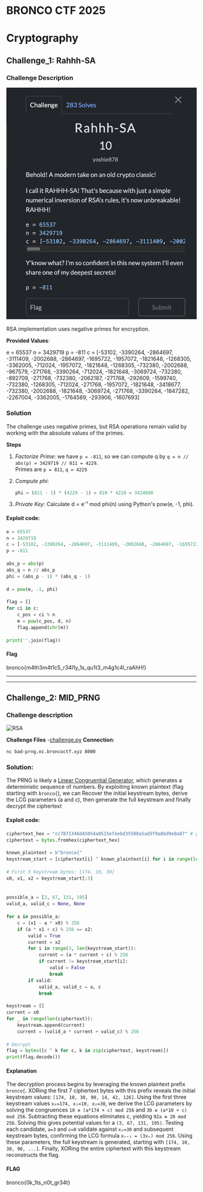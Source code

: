 # BRONCO CTF 2025

 
# Cryptography  

## Challenge_1: Rahhh-SA  

### Challenge Description  

![RSA](2025/Bronco_ctf_2025/files/crypto/RSA.png)

RSA implementation uses negative primes for encryption. 

**Provided Values**:  

e = 65537
n = 3429719
p = -811
c = [-53102, -3390264, -2864697, -3111409, -2002688, -2864697, -1695722, -1957072, -1821648, -1268305, -3362005, -712024, -1957072, -1821648, -1268305, -732380, -2002688, -967579, -271768, -3390264, -712024, -1821648, -3069724, -732380, -892709, -271768, -732380, -2062187, -271768, -292609, -1599740, -732380, -1268305, -712024, -271768, -1957072, -1821648, -3418677, -732380, -2002688, -1821648, -3069724, -271768, -3390264, -1847282, -2267004, -3362005, -1764589, -293906, -1607693]

### Solution 
The challenge uses negative primes, but RSA operations remain valid by working with the absolute values of the primes.

 **Steps**  
1. *Factorize Prime*:  we have `p = -811`, so we can compute q by `q = n // abs(p) = 3429719 // 811 = 4229`.  
 Primes are `p = 811`, `q = 4229` 

2. *Compute phi*:  
   ```python
   phi = (811 - 1) * (4229 - 1) = 810 * 4228 = 3424680
3. *Private Key*: Calculate d = e⁻¹ mod phi(n) using Python's pow(e, -1, phi).

#### Exploit code:
```python
e = 65537
n = 3429719
c = [-53102, -3390264, -2864697, -3111409, -2002688, -2864697, -1695722, -1957072, -1821648, -1268305, -3362005, -712024, -1957072, -1821648, -1268305, -732380, -2002688, -967579, -271768, -3390264, -712024, -1821648, -3069724, -732380, -892709, -271768, -732380, -2062187, -271768, -292609, -1599740, -732380, -1268305, -712024, -271768, -1957072, -1821648, -3418677, -732380, -2002688, -1821648, -3069724, -271768, -3390264, -1847282, -2267004, -3362005, -1764589, -293906, -1607693]
p = -811

abs_p = abs(p)
abs_q = n // abs_p
phi = (abs_p - 1) * (abs_q - 1)

d = pow(e, -1, phi)

flag = []
for ci in c:
    c_pos = ci % n
    m = pow(c_pos, d, n)
    flag.append(chr(m))

print(''.join(flag))
```

#### Flag

bronco{m4th3m4t1c5_r34l1y_1s_qu1t3_m4g1c4l_raAhH!}


--------------------------------------------------------------------------------------------------------
--------------------------------------------------------------------------------------------------------

## Challenge_2: MID_PRNG

### Challenge description
![RSA](../2025/Bronco_ctf_2025/files/crypto/PRNG.png)

**Challenge Files**
-[challenge.py](../2025/Bronco_ctf_2025/files/crypto/challenge.py)
**Connection**:  
```bash
nc bad-prng.nc.broncoctf.xyz 8000
```
### Solution:

The PRNG is likely a [Linear Congruential Generator](https://en.wikipedia.org/wiki/Linear_congruential_generator), which generates a deterministic sequence of numbers.
By exploiting known plaintext (flag starting with `bronco{`), we can Recover the initial keystream bytes, derive the LCG parameters (a and c), then generate the full keystream and finally decrypt the ciphertext

#### Exploit code:
```python
ciphertext_hex = "cc7871346d45054a0515efeebd35508a5ad5f9a8bd9e8a87" # got it from the connection
ciphertext = bytes.fromhex(ciphertext_hex)

known_plaintext = b"bronco{"
keystream_start = [ciphertext[i] ^ known_plaintext[i] for i in range(len(known_plaintext))]

# First 3 keystream bytes: [174, 10, 30]
x0, x1, x2 = keystream_start[:3]


possible_a = [3, 67, 131, 195]
valid_a, valid_c = None, None

for a in possible_a:
    c = (x1 - a * x0) % 256
    if (a * x1 + c) % 256 == x2:
        valid = True
        current = x2
        for i in range(3, len(keystream_start)):
            current = (a * current + c) % 256
            if current != keystream_start[i]:
                valid = False
                break
        if valid:
            valid_a, valid_c = a, c
            break

keystream = []
current = x0
for _ in range(len(ciphertext)):
    keystream.append(current)
    current = (valid_a * current + valid_c) % 256

# Decrypt
flag = bytes([c ^ k for c, k in zip(ciphertext, keystream)])
print(flag.decode())
```
#### Explanation

The decryption process begins by leveraging the known plaintext prefix `bronco{`. XORing the first 7 ciphertext bytes with this prefix reveals the initial keystream values: `[174, 10, 30, 90, 14, 42, 126]`. Using the first three keystream values `x₀=174, x₁=10, x₂=30`, we derive the LCG parameters by solving the congruences `10 ≡ (a*174 + c) mod 256` and `30 ≡ (a*10 + c) mod 256`. Subtracting these equations eliminates c, yielding `92a ≡ 20 mod 256`.
Solving this gives potential values for a `(3, 67, 131, 195)`. Testing each candidate, `a=3` and `c=0` validate against `x₂=30` and subsequent keystream bytes, confirming the LCG formula `xₙ₊₁ = (3xₙ) mod 256`. Using these parameters, the full keystream is generated, starting with `[174, 10, 30, 90, ...]`. Finally, XORing the entire ciphertext with this keystream reconstructs the flag.

#### FLAG

bronco{0k_1ts_n0t_gr34t}
